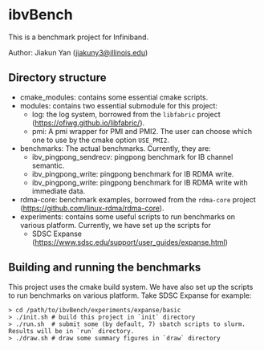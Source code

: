 # ibvBench

This is a benchmark project for Infiniband.

Author: Jiakun Yan (jiakuny3@illinois.edu)

## Directory structure
- cmake_modules: contains some essential cmake scripts.
- modules: contains two essential submodule for this project:
    - log: the log system, borrowed from the `libfabric` project (https://ofiwg.github.io/libfabric/).
    - pmi: A pmi wrapper for PMI and PMI2. The user can choose which one to use by the
        cmake option `USE_PMI2`.
- benchmarks: The actual benchmarks. Currently, they are:
    - ibv_pingpong_sendrecv: pingpong benchmark for IB channel semantic.
    - ibv_pingpong_write: pingpong benchmark for IB RDMA write.
    - ibv_pingpong_write: pingpong benchmark for IB RDMA write with immediate data.
- rdma-core: benchmark examples, borrowed from the `rdma-core` project (https://github.com/linux-rdma/rdma-core).
- experiments: contains some useful scripts to run benchmarks on various platform.
    Currently, we have set up the scripts for
    - SDSC Expanse (https://www.sdsc.edu/support/user_guides/expanse.html)

## Building and running the benchmarks
This project uses the cmake build system. We have also set up the scripts to run benchmarks
on various platform. Take SDSC Expanse for example:
```
> cd /path/to/ibvBench/experiments/expanse/basic
> ./init.sh # build this project in `init` directory
> ./run.sh  # submit some (by default, 7) sbatch scripts to slurm. Results will be in `run` directory.
> ./draw.sh # draw some summary figures in `draw` directory
```